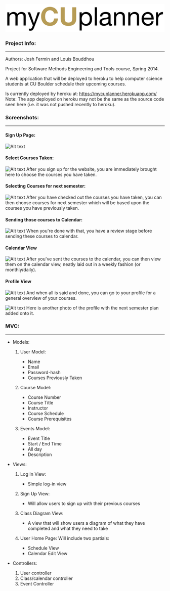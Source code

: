 ![Alt text](/app/assets/images/myCUplannerLogo.png?raw=true)

### Project Info:
------

Authors: Josh Fermin and Louis Bouddhou

Project for Software Methods Engineering and Tools course, Spring 2014.

A web application that will be deployed to heroku to help computer science students at CU Boulder schedule their upcoming courses.

Is currently deployed by heroku at: https://mycuplanner.herokuapp.com/ 
Note: The app deployed on heroku may not be the same as the source code seen here (i.e. it was not pushed recently to heroku).

### Screenshots:
------
#### Sign Up Page:
![Alt text](/../ScreenshotsForREADME/app/assets/screenshots/SignUp.png?raw=true)

#### Select Courses Taken:
![Alt text](/../ScreenshotsForREADME/app/assets/screenshots/SelectCoursesTaken.png?raw=true)
After you sign up for the website, you are immediately brought here to choose the courses you have taken.

#### Selecting Courses for next semester:
![Alt text](/../ScreenshotsForREADME/app/assets/screenshots/CoursesForNextSem.png?raw=true)
After you have checked out the courses you have taken, you can then choose courses for next semester which will be based upon the courses you have previously taken.

#### Sending those courses to Calendar:
![Alt text](/../ScreenshotsForREADME/app/assets/screenshots/SendToCalendar.png?raw=true)
When you're done with that, you have a review stage before sending these courses to calendar. 

#### Calendar View
![Alt text](/../ScreenshotsForREADME/app/assets/screenshots/CalendarView.png?raw=true)
After you've sent the courses to the calendar, you can then view them on the calendar view, neatly laid out in a weekly fashion (or monthly/daily).

#### Profile View
![Alt text](/../ScreenshotsForREADME/app/assets/screenshots/Profile.png?raw=true)
And when all is said and done, you can go to your profile for a general overview of your courses.

![Alt text](/../ScreenshotsForREADME/app/assets/screenshots/Profile2.png?raw=true)
Here is another photo of the profile with the next semester plan added onto it.


### MVC:
------
* Models: 

	1. User Model:
		* Name
		* Email
		* Password-hash
		* Courses Previously Taken

	2. Course Model:
		* Course Number
		* Course Title
		* Instructor
		* Course Schedule
		* Course Prerequisites
		
	3. Events Model:
		* Event Title
		* Start / End Time
		* All day
		* Description


* Views:
	1. Log In View:
		* Simple log-in view

	2. Sign Up View:
		* Will allow users to sign up with their previous courses

	3. Class Diagram View:
		* A view that will show users a diagram of what they have completed and what they need to take

	4. User Home Page: Will include two partials:
		* Schedule View
		* Calendar Edit View

* Controllers:
	1. User controller
	2. Class/calendar controller
	3. Event Controller



